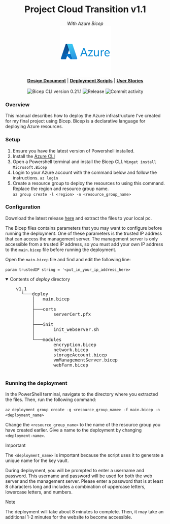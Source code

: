 <h1 align="center">Project Cloud Transition v1.1</h1>
<p align="center">
  <i>With Azure Bicep</i>
  <br/>
  <img width="160" src="https://github.com/techgrounds/techgrounds-kaman/blob/main/00_includes/azure-original-wordmark.svg"/>
  <br/>

  <b>
  <a href="https://github.com/techgrounds/techgrounds-kaman/blob/main/10_Project/v1.1/docs/design_document.md">Design Document</a></b> | <b><a href="https://github.com/techgrounds/techgrounds-kaman/tree/main/10_Project/v1.1/src">Deployment Scripts</a></b> | <b><a href="https://github.com/techgrounds/techgrounds-kaman/blob/main/10_Project/v1.1/docs/user_stories.md">User Stories</a>
  </b>
  <br/>
  <br/>
  <a><img src="https://img.shields.io/badge/Bicep_CLI-0.21.1-green?style=flat-square" alt="Bicep CLI version 0.21.1">
  </a> <a><img src="https://img.shields.io/github/v/release/techgrounds/techgrounds-kaman?style=flat-square" alt="Release"></a> <a><img src="https://img.shields.io/github/commit-activity/w/techgrounds/techgrounds-kaman?style=flat-square" alt="Commit activity"></a>
</p>


### Overview

This manual describes how to deploy the Azure infrastructure I've created for my final project using Bicep. Bicep is a declarative language for deploying Azure resources.

### Setup
1. Ensure you have the latest version of Powershell installed. 
2. Install the [Azure CLI](https://learn.microsoft.com/en-us/cli/azure/install-azure-cli-windows?tabs=azure-cli)
3. Open a Powershell terminal and install the Bicep CLI.
  `Winget install Microsoft.Bicep`
4. Login to your Azure account with the command below and follow the instructions.
  `az login`
5. Create a resource group to deploy the resources to using this command. Replace the region and resource group name.  
  `az group create -l <region> -n <resource_group_name>`


### Configuration
Download the latest release [here](https://github.com/techgrounds/techgrounds-kaman/releases) and extract the files to your local pc.

The Bicep files contains parameters that you may want to configure before running the deployment. One of these parameters is the trusted IP address that can access the management server. The management server is only accessible from a trusted IP address, so you must add your own IP address to the `main.bicep` file before running the deployment.

Open the `main.bicep` file and find and edit the following line:

`param trustedIP string = '<put_in_your_ip_address_here>`

<details open>
  <summary>Contents of <i>deploy</i> directory</summary>
  <p>
    <pre>
    v1.1
      └───deploy
          │   main.bicep
          │
          ├───certs
          │       serverCert.pfx
          │
          ├───init
          │       init_webserver.sh
          │
          └───modules
                  encryption.bicep
                  network.bicep
                  storageAccount.bicep
                  vmManagementServer.bicep
                  webFarm.bicep
    </pre>
</p>
</details>


### Running the deployment
In the PowerShell terminal, navigate to the directory where you extracted the files. Then, run the following command:

`az deployment group create -g <resource_group_name> -f main.bicep -n <deployment_name>`

Change the `<resource_group_name>` to the name of the resource group you have created earlier. Give a name to the deployment by changing `<deployment-name>`.

> [!IMPORTANT]  
> The `<deployment_name>` is important because the script uses it to generate a unique name for the key vault.

During deployment, you will be prompted to enter a username and password. This username and password will be used for both the web server and the management server. Please enter a password that is at least 8 characters long and includes a combination of uppercase letters, lowercase letters, and numbers.

> [!NOTE] 
> The deployment will take about 8 minutes to complete. Then, it may take an additional 1-2 minutes for the website to become accessible.